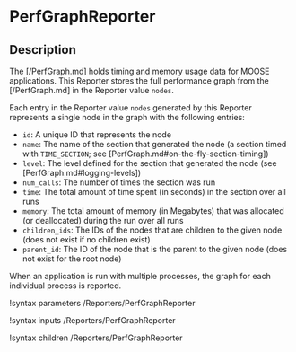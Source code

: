 # PerfGraphReporter

## Description

The [/PerfGraph.md] holds timing and memory usage data for MOOSE applications. This Reporter stores the full performance graph from the [/PerfGraph.md] in the Reporter value `nodes`.

Each entry in the Reporter value `nodes` generated by this Reporter represents a single node in the graph with the following entries:

- `id`: A unique ID that represents the node
- `name`: The name of the section that generated the node (a section timed with `TIME_SECTION`; see [PerfGraph.md#on-the-fly-section-timing])
- `level`: The level defined for the section that generated the node (see [PerfGraph.md#logging-levels])
- `num_calls`: The number of times the section was run
- `time`: The total amount of time spent (in seconds) in the section over all runs
- `memory`: The total amount of memory (in Megabytes) that was allocated (or deallocated) during the run over all runs
- `children_ids`: The IDs of the nodes that are children to the given node (does not exist if no children exist)
- `parent_id`: The ID of the node that is the parent to the given node (does not exist for the root node)

When an application is run with multiple processes, the graph for each individual process is reported.

!syntax parameters /Reporters/PerfGraphReporter

!syntax inputs /Reporters/PerfGraphReporter

!syntax children /Reporters/PerfGraphReporter
